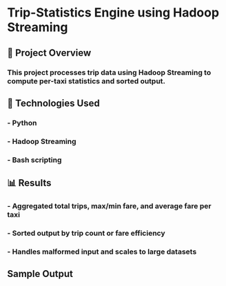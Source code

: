 # Trip-Statistics Engine using Hadoop Streaming



## 

## 🚀 Project Overview



### This project processes trip data using Hadoop Streaming to compute per-taxi statistics and sorted output.



## 

## 🔧 Technologies Used

### \- Python

### \- Hadoop Streaming

### \- Bash scripting





## 

## 📊 Results

### \- Aggregated total trips, max/min fare, and average fare per taxi

### \- Sorted output by trip count or fare efficiency

### \- Handles malformed input and scales to large datasets

## 

## Sample Output



